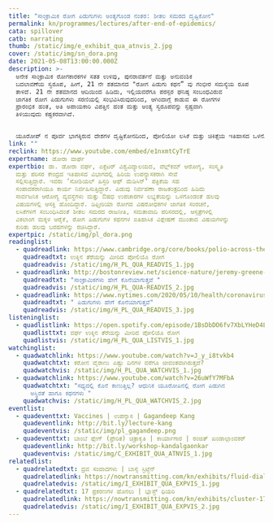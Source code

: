 ```yaml
---
title: "ಸಾಂಕ್ರಾಮಿಕ ರೋಗ ಪಿಡುಗುಗಳು ಅಂತ್ಯಗೊಂಡ ನಂತರ: ಶೀತಲ ಸಮರದ ದೃಷ್ಟಿಕೋನ"
permalink: kn/programmes/lectures/after-end-of-epidemics/
cata: spillover
catb: narrating
thumb: /static/img/e_exhibit_qua_atnvis_2.jpg
cover: /static/img/sn_dora.png
date: 2021-05-08T13:00:00.000Z
description: >-
  ಅನೇಕ ಸಾಂಕ್ರಾಮಿಕ ರೋಗಕಾರಕಗಳ ಸತತ ಉಳಿವು, ಪುನರಾವರ್ತನೆ ಮತ್ತು ಅನುವಂಶಿಕ
  ಬದಲಾವಣೆಯ ಸ್ವರೂಪ, ಹೀಗೆ, 21 ನೇ ಶತಮಾನದ "ರೋಗ ಪಿಡುಗು ಕಥನ” ವು ಗಂಭೀರ ಸಮಸ್ಯೆಯ ರೂಪ
  ತಾಳಿದೆ. 21 ನೇ ಶತಮಾನದ ಆದಿಯಿಂದ ಹಿಡಿದು, ಇಲ್ಲಿಯವರೆಗೂ ಪರಸ್ಪರ ಘನಿಷ್ಠ ಸಂಬಂಧವಿರುವ
  ಜಾಗತಿಕ ರೋಗ ಪಿಡುಗುಗಳು ಸರಣಿಯಲ್ಲಿ ಸಂಭವಿಸಿರುವುದರಿಂದ, ಆಗಿಂದಾಗ್ಗೆ ಕಾಡುವ ಈ ರೋಗಗಳ
  ಪ್ರಾರಂಭಿಕ ಹಂತ, ಅತಿ ಅಪಾಯಕಾರಿ ವಿಪತ್ತಿನ ಹಂತ ಮತ್ತು ಅಂತ್ಯ ಸ್ವರೂಪವನ್ನು ಸ್ಪಷ್ಟವಾಗಿ
  ತಿಳಿಯುವುದು ಕಷ್ಟಕರವಾಗಿದೆ. 


  ಯೂರೋಪ್‌ ನ‌ ಪೂರ್ವ ಭಾಗಕ್ಕಿರುವ ದೇಶಗಳ ದೃಷ್ಟಿಕೋನದಿಂದ, ಪೋಲಿಯೋ ಲಸಿಕೆ ಮತ್ತು ಚಿಕಿತ್ಸೆಯ ಇತಿಹಾಸದ ಒಳನೋಟ ಮತ್ತು ವಿಮರ್ಶೆಯು, ರೋಗ ಪಿಡುಗಿನ ಅಂತ್ಯವನ್ನು ನಿರ್ಧರಿಸಲು ಸಹಕಾರಿಯಾಗ ಬಹುದು. ಯಾವಾಗ, ಹೇಗೆ ಮತ್ತು ಎಂಥವರಿಗೆ ಈ ರೋಗಗಳು ತಗಲುವುದಿಲ್ಲ, ರೋಗ ಪಿಡುಗಿನ ಅಂತ್ಯ ಹೇಗೆ ಮತ್ತು ತದನಂತರದ ಸ್ಥಿತಿ ಏನು ಎಂಬುದರ ಬಗೆಗೆ ಡಾ.ಡೋರಾ ವರ್ಘ ಉಪನ್ಯಾಸ ನೀಡಲಿದ್ದಾರೆ.
link: ""
reclink: https://www.youtube.com/embed/e1nxmtCyTrE
expertname: ಡೋರಾ ವಾರ್ಘ
expertbio: ಡಾ. ಡೋರಾ ವರ್ಘ, ಎಕ್ಸೆಟರ್‌ ವಿಶ್ವವಿದ್ಯಾಲಯದ, ವೆಲ್ಲ್‌ಕಮ್ ಆರೋಗ್ಯ, ಸಂಸ್ಕೃತಿ
  ಮತ್ತು ಪರಿಸರ‌ ಕೇಂದ್ರದ ಇತಿಹಾಸದ ವಿಭಾಗದಲ್ಲಿ ಹಿರಿಯ ಉಪನ್ಯಾಸಕರಾಗಿ ಸೇವೆ
  ಸಲ್ಲಿಸುತ್ತಿದ್ದಾರೆ. ಇವರು ʼಸೋಶಿಯಲ್‌ ಹಿಸ್ಟರಿ ಆಫ್‌ ಮೆಡಿಸಿನ್'‌ ಪತ್ರಿಕೆಯ ಸಹ
  ಸಂಪಾದಕರಾಗಿಯೂ ಕಾರ್ಯ ನಿರ್ವಹಿಸುತ್ತಿದ್ದಾರೆ. ಪಿಡುವು ನಿರ್ವಹಣಾ ರಾಜತಂತ್ರದಿಂದ ಹಿಡಿದು
  ಸಾರ್ವಜನಿಕ ಆರೋಗ್ಯ ವ್ಯವಸ್ಥೆಗಳು ಮತ್ತು ಔಷಧ ಉಪಚಾರಗಳ ಲಭ್ಯತೆಯನ್ನು ಒಳಗೊಂಡಂತೆ ಹಲವು
  ವಿಷಯಗಳಲ್ಲಿ ಆಸಕ್ತಿ ಹೊಂದಿದ್ದಾರೆ. ಡಿಫ್ತೀರಿಯಾ ರೋಗದ ವಿಷರೋಧಕಗಳ ಜಾಗತಿಕ ಸಂರಚನೆ,
  ಲಸಿಕೆಗಳಿಗೆ ಸಂಬಂಧಿಸಿದಂತೆ ಶೀತಲ ಸಮರದ ರಾಜನೀತಿ, ಸಮತಾವಾದಿ ಪರಿಸರದಲ್ಲಿ, ಆಸ್ಪತ್ರೆಗಳಲ್ಲಿ
  ವಿಕಲಾಂಗ ಮಕ್ಕಳ ಆರೈಕೆ, ರೋಗ ಪಿಡುಗುಗಳ ಕಥನಗಳ ಐತಿಹಾಸಿಕ ವಿಶ್ಲೇಷಣೆ ಮುಂತಾದ ವಿಷಯಗಳನ್ನು
  ಕುರಿತು ಹಲವು ಬರಹಗಳನ್ನು ರಚಿಸಿದ್ದಾರೆ.
expertpic: /static/img/pl_dora.png
readinglist:
  - quadreadlink: https://www.cambridge.org/core/books/polio-across-the-iron-curtain/883EE15249730CF62FC95A52F555096C#fndtn-information
    quadreadtxt: ಉಕ್ಕಿನ ತೆರೆಯನ್ನು ಮೀರಿದ ಪೋಲಿಯೊ ರೋಗ
    quadreadvis: /static/img/H_PL_QUA_READVIS_1.jpg
  - quadreadlink: http://bostonreview.net/science-nature/jeremy-greene-dora-vargha-how-epidemics-end
    quadreadtxt: "ಸಾಂಕ್ರಾಮಿಕಗಳು ಹೇಗೆ ಕೊನೆಯಾಗುತ್ತವೆ "
    quadreadvis: /static/img/H_PL_QUA-READVIS_2.jpg
  - quadreadlink: https://www.nytimes.com/2020/05/10/health/coronavirus-plague-pandemic-history.html
    quadreadtxt: " ಪಿಡುಗುಗಳು ಹೇಗೆ ಕೊನೆಯಾಗುತ್ತವೆ"
    quadreadvis: /static/img/H_PL_QUA_READVIS_3.jpg
listeninglist:
  - quadlistlink: https://open.spotify.com/episode/1BsDbDO6fv7XbLYHeD4LXy?si=7i8f1dcfT4ORl9_-o9aELg
    quadlisttxt: ವರ್ಘ ಉಕ್ಕಿನ ತೆರೆಯನ್ನು ಮೀರಿದ ಪೋಲಿಯೊ ರೋಗ
    quadlistvis: /static/img/H_PL_QUA_LISTVIS_1.jpg
watchinglist:
  - quadwatchlink: https://www.youtube.com/watch?v=J_y_i8tvkb4
    quadwatchtxt: ಕರೋನ ವೈರಾಣು ಎಷ್ಟು ದಿನಗಳ ವರೆಗೂ ಜೀವಂತವಾಗಿರುತ್ತದೆ?
    quadwatchvis: /static/img/H_PL_QUA_WATCHVIS_1.jpg
  - quadwatchlink: https://www.youtube.com/watch?v=26uWfY7MFbA
    quadwatchtxt: "ಸಧ್ಯದಲ್ಲಿ ಕೊನೆ ಕಾಣುತ್ತಿಲ್ಲ? ಆಧುನಿಕ ಯೂರೋಪಿನಲ್ಲಿ ರೋಗ ಪಿಡುಗಿನ
      ಅಸ್ಥಿರತೆ ಹಾಗೂ ಕಥನಗಳು "
    quadwatchvis: /static/img/H_PL_QUA_WATCHVIS_2.jpg
eventlist:
  - quadeventtxt: Vaccines | ಉಪನ್ಯಾಸ | Gagandeep Kang
    quadeventlink: http://bit.ly/lecture-kang
    quadeventvis: /static/img/pl_gagandeep.png
  - quadeventtxt: ಬಾಂಬೆ ಪ್ಲೇಗ್‌ (ಪ್ರೇರಿತ) ಚಿತ್ರಾಕೃತಿ | ಕಾರ್ಯಾಗಾರ | ರಂಜಿತ್‌ ಖಂಡಾಲ್ಗಾಂವಕರ್‌
    quadeventlink: http://bit.ly/workshop-kandalgaonkar
    quadeventvis: /static/img/C_EXHIBIT_QUA_ATNVIS_1.jpg
relatedlist:
  - quadrelatedtxt: ದ್ರವ ಸಂವಾದಗಳು | ಬಾಸ್ಸೆ ಸ್ಟಿಟ್ಜೆನ್‌
    quadrelatedlink: https://nowtransmitting.com/kn/exhibits/fluid-dialogues/
    quadrelatedvis: /static/img/I_EXHIBIT_QUA_EXPVIS_1.jpg
  - quadrelatedtxt: 17 ಪ್ರಕರಣಗಳ ಹೊನಲು | ಬ್ಲಾಸ್ಟ್‌ ಥಿಯರಿ
    quadrelatedlink: https://nowtransmitting.com/kn/exhibits/cluster-17-cases/
    quadrelatedvis: /static/img/I_EXHIBIT_QUA_EXPVIS_2.jpg
---
```

